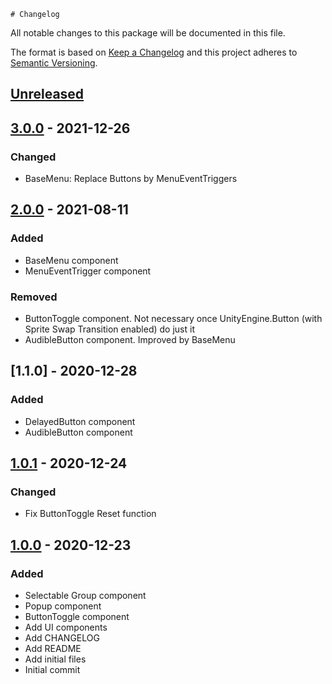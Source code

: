 	# Changelog
All notable changes to this package will be documented in this file.

The format is based on [Keep a Changelog](http://keepachangelog.com/en/1.0.0/)
and this project adheres to [Semantic Versioning](http://semver.org/spec/v2.0.0.html).

## [Unreleased]

## [3.0.0] - 2021-12-26
### Changed
- BaseMenu: Replace Buttons by MenuEventTriggers

## [2.0.0] - 2021-08-11
### Added
- BaseMenu component
- MenuEventTrigger component

### Removed
- ButtonToggle component. Not necessary once UnityEngine.Button (with Sprite Swap Transition enabled) do just it
- AudibleButton component. Improved by BaseMenu

## [1.1.0] - 2020-12-28
### Added
- DelayedButton component
- AudibleButton component

## [1.0.1] - 2020-12-24
### Changed
- Fix ButtonToggle Reset function

## [1.0.0] - 2020-12-23
### Added
- Selectable Group component
- Popup component
- ButtonToggle component
- Add UI components
- Add CHANGELOG
- Add README
- Add initial files
- Initial commit

[Unreleased]: https://bitbucket.org/nostgameteam/ui/branches/compare/master%0D3.0.0
[3.0.0]: https://bitbucket.org/nostgameteam/ui/src/3.0.0/
[2.0.0]: https://bitbucket.org/nostgameteam/ui/src/2.0.0/
[1.0.1]: https://bitbucket.org/nostgameteam/ui/src/1.0.1/
[1.0.0]: https://bitbucket.org/nostgameteam/ui/src/1.0.0/